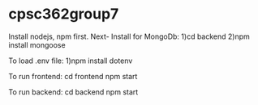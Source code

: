 # cpsc362group7
Install nodejs, npm first.
Next-
Install for MongoDb:
1)cd backend
2)npm install mongoose

To load .env file:
1)npm install dotenv

To run frontend:
cd frontend
npm start

To run backend:
cd backend
npm start
